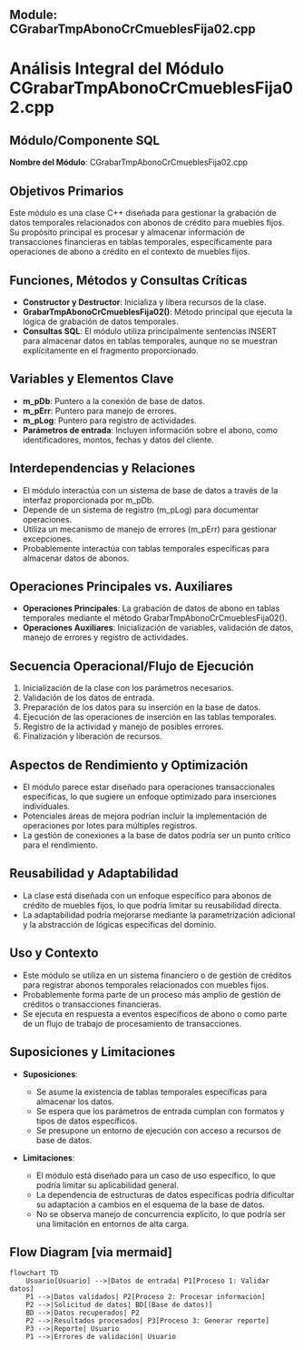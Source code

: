 ## Module: CGrabarTmpAbonoCrCmueblesFija02.cpp
# Análisis Integral del Módulo CGrabarTmpAbonoCrCmueblesFija02.cpp

## Módulo/Componente SQL
**Nombre del Módulo**: CGrabarTmpAbonoCrCmueblesFija02.cpp

## Objetivos Primarios
Este módulo es una clase C++ diseñada para gestionar la grabación de datos temporales relacionados con abonos de crédito para muebles fijos. Su propósito principal es procesar y almacenar información de transacciones financieras en tablas temporales, específicamente para operaciones de abono a crédito en el contexto de muebles fijos.

## Funciones, Métodos y Consultas Críticas
- **Constructor y Destructor**: Inicializa y libera recursos de la clase.
- **GrabarTmpAbonoCrCmueblesFija02()**: Método principal que ejecuta la lógica de grabación de datos temporales.
- **Consultas SQL**: El módulo utiliza principalmente sentencias INSERT para almacenar datos en tablas temporales, aunque no se muestran explícitamente en el fragmento proporcionado.

## Variables y Elementos Clave
- **m_pDb**: Puntero a la conexión de base de datos.
- **m_pErr**: Puntero para manejo de errores.
- **m_pLog**: Puntero para registro de actividades.
- **Parámetros de entrada**: Incluyen información sobre el abono, como identificadores, montos, fechas y datos del cliente.

## Interdependencias y Relaciones
- El módulo interactúa con un sistema de base de datos a través de la interfaz proporcionada por m_pDb.
- Depende de un sistema de registro (m_pLog) para documentar operaciones.
- Utiliza un mecanismo de manejo de errores (m_pErr) para gestionar excepciones.
- Probablemente interactúa con tablas temporales específicas para almacenar datos de abonos.

## Operaciones Principales vs. Auxiliares
- **Operaciones Principales**: La grabación de datos de abono en tablas temporales mediante el método GrabarTmpAbonoCrCmueblesFija02().
- **Operaciones Auxiliares**: Inicialización de variables, validación de datos, manejo de errores y registro de actividades.

## Secuencia Operacional/Flujo de Ejecución
1. Inicialización de la clase con los parámetros necesarios.
2. Validación de los datos de entrada.
3. Preparación de los datos para su inserción en la base de datos.
4. Ejecución de las operaciones de inserción en las tablas temporales.
5. Registro de la actividad y manejo de posibles errores.
6. Finalización y liberación de recursos.

## Aspectos de Rendimiento y Optimización
- El módulo parece estar diseñado para operaciones transaccionales específicas, lo que sugiere un enfoque optimizado para inserciones individuales.
- Potenciales áreas de mejora podrían incluir la implementación de operaciones por lotes para múltiples registros.
- La gestión de conexiones a la base de datos podría ser un punto crítico para el rendimiento.

## Reusabilidad y Adaptabilidad
- La clase está diseñada con un enfoque específico para abonos de crédito de muebles fijos, lo que podría limitar su reusabilidad directa.
- La adaptabilidad podría mejorarse mediante la parametrización adicional y la abstracción de lógicas específicas del dominio.

## Uso y Contexto
- Este módulo se utiliza en un sistema financiero o de gestión de créditos para registrar abonos temporales relacionados con muebles fijos.
- Probablemente forma parte de un proceso más amplio de gestión de créditos o transacciones financieras.
- Se ejecuta en respuesta a eventos específicos de abono o como parte de un flujo de trabajo de procesamiento de transacciones.

## Suposiciones y Limitaciones
- **Suposiciones**:
  - Se asume la existencia de tablas temporales específicas para almacenar los datos.
  - Se espera que los parámetros de entrada cumplan con formatos y tipos de datos específicos.
  - Se presupone un entorno de ejecución con acceso a recursos de base de datos.
  
- **Limitaciones**:
  - El módulo está diseñado para un caso de uso específico, lo que podría limitar su aplicabilidad general.
  - La dependencia de estructuras de datos específicas podría dificultar su adaptación a cambios en el esquema de la base de datos.
  - No se observa manejo de concurrencia explícito, lo que podría ser una limitación en entornos de alta carga.
## Flow Diagram [via mermaid]
```mermaid
flowchart TD
    Usuario[Usuario] -->|Datos de entrada| P1[Proceso 1: Validar datos]
    P1 -->|Datos validados| P2[Proceso 2: Procesar información]
    P2 -->|Solicitud de datos| BD[(Base de datos)]
    BD -->|Datos recuperados| P2
    P2 -->|Resultados procesados| P3[Proceso 3: Generar reporte]
    P3 -->|Reporte| Usuario
    P1 -->|Errores de validación| Usuario
```
